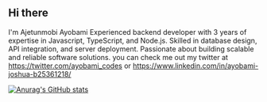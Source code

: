 ## Hi there

I'm Ajetunmobi Ayobami Experienced backend developer with 3 years of expertise in Javascript, TypeScript, and Node.js. Skilled in database design, API integration, and server deployment. Passionate about building scalable and reliable software solutions. you can check me out my twitter at https://twitter.com/ayobami_codes or https://www.linkedin.com/in/ayobami-joshua-b25361218/

[![Anurag's GitHub stats](https://github-readme-stats.vercel.app/api?username=ayobami-android)](https://github.com/anuraghazra/github-readme-stats)
